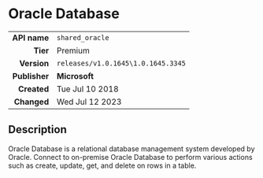 # Oracle Database
| | |
|-:|-|
|**API name**|`shared_oracle`|
|**Tier**|Premium|
|**Version**|`releases/v1.0.1645\1.0.1645.3345`|
|**Publisher**|**Microsoft**|
|**Created**|Tue Jul 10 2018|
|**Changed**|Wed Jul 12 2023|

## Description
Oracle Database is a relational database management system developed by Oracle. Connect to on-premise Oracle Database to perform various actions such as create, update, get, and delete on rows in a table.
